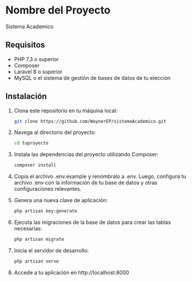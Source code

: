 # Nombre del Proyecto

Sistema Academico

## Requisitos

- PHP 7.3 o superior
- Composer
- Laravel 8 o superior
- MySQL o el sistema de gestión de bases de datos de tu elección

## Instalación

1. Clona este repositorio en tu máquina local:

   ```bash
   git clone https://github.com/WaynerEP/sistemaAcademico.git

2. Navega al directorio del proyecto:

   ```bash
   cd tuproyecto

3. Instala las dependencias del proyecto utilizando Composer:

   ```bash
   composer install

4. Copia el archivo .env.example y renómbralo a .env. Luego, configura tu archivo .env con la información de tu base de datos y otras configuraciones relevantes.

5. Genera una nueva clave de aplicación:

   ```bash
   php artisan key:generate

6. Ejecuta las migraciones de la base de datos para crear las tablas necesarias:
    
   ```bash
   php artisan migrate

7. Inicia el servidor de desarrollo:
    
    ```bash
    php artisan serve

8. Accede a tu aplicación en http://localhost:8000 

